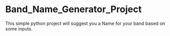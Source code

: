 # Band_Name_Generator_Project
 This simple python project will suggest you a Name  for your band based on some inputs.
